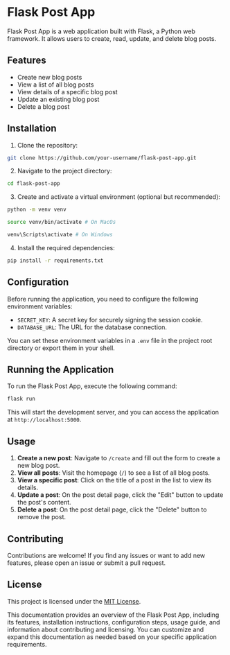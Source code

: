 # Flask Post App

Flask Post App is a web application built with Flask, a Python web framework. It allows users to create, read, update, and delete blog posts.

## Features

- Create new blog posts
- View a list of all blog posts
- View details of a specific blog post
- Update an existing blog post
- Delete a blog post

## Installation

1. Clone the repository:

```bash
git clone https://github.com/your-username/flask-post-app.git
```

2. Navigate to the project directory:

```bash
cd flask-post-app
```

3. Create and activate a virtual environment (optional but recommended):

```bash
python -m venv venv
```

```bash
source venv/bin/activate # On MacOs
```

```bash
venv\Scripts\activate # On Windows
```

4. Install the required dependencies:

```bash
pip install -r requirements.txt
```

## Configuration

Before running the application, you need to configure the following environment variables:

- `SECRET_KEY`: A secret key for securely signing the session cookie.
- `DATABASE_URL`: The URL for the database connection.

You can set these environment variables in a `.env` file in the project root directory or export them in your shell.

## Running the Application

To run the Flask Post App, execute the following command:

```bash
flask run
```

This will start the development server, and you can access the application at `http://localhost:5000`.

## Usage

1. **Create a new post**: Navigate to `/create` and fill out the form to create a new blog post.
2. **View all posts**: Visit the homepage (`/`) to see a list of all blog posts.
3. **View a specific post**: Click on the title of a post in the list to view its details.
4. **Update a post**: On the post detail page, click the "Edit" button to update the post's content.
5. **Delete a post**: On the post detail page, click the "Delete" button to remove the post.

## Contributing

Contributions are welcome! If you find any issues or want to add new features, please open an issue or submit a pull request.

## License

This project is licensed under the [MIT License](LICENSE).

This documentation provides an overview of the Flask Post App, including its features, installation instructions, configuration steps, usage guide, and information about contributing and licensing. You can customize and expand this documentation as needed based on your specific application requirements.
